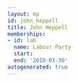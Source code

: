 ```yaml
---
layout: mp
id: john_heppell
title: John Heppell
memberships:
- id: lab
  name: Labour Party
  start: 
  end: '2010-03-30'
autogenerated: true
---
```

